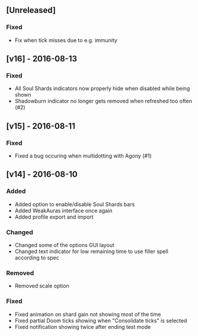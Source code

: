 ## [Unreleased]
### Fixed
- Fix when tick misses due to e.g. immunity 

## [v16] - 2016-08-13
### Fixed
- All Soul Shards indicators now properly hide when disabled while being shown
- Shadowburn indicator no longer gets removed when refreshed too often (#2)

## [v15] - 2016-08-11
### Fixed
- Fixed a bug occuring when multidotting with Agony (#1)

## [v14] - 2016-08-10
### Added
- Added option to enable/disable Soul Shards bars
- Added WeakAuras interface once again
- Added profile export and import

### Changed
- Changed some of the options GUI layout
- Changed text indicator for low remaining time to use filler spell according to spec

### Removed
- Removed scale option

### Fixed
- Fixed animation on shard gain not showing most of the time
- Fixed partial Doom ticks showing when "Consolidate ticks" is selected
- Fixed notification showing twice after ending test mode
